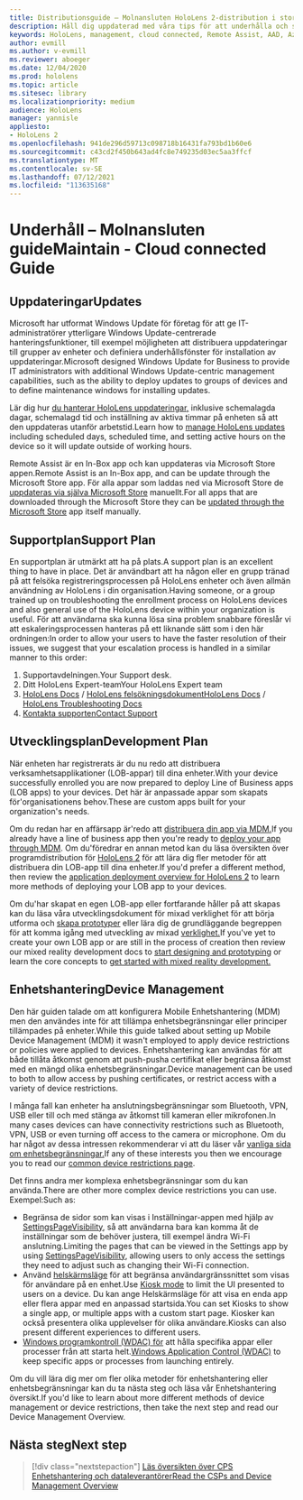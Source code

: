 ```yaml
---
title: Distributionsguide – Molnansluten HoloLens 2-distribution i stor skala med Remote Assist – Underhåll
description: Håll dig uppdaterad med våra tips för att underhålla och stödja HoloLens enheter i ett molnanslutet nätverk.
keywords: HoloLens, management, cloud connected, Remote Assist, AAD, Azure AD, MDM, Mobile Enhetshantering
author: evmill
ms.author: v-evmill
ms.reviewer: aboeger
ms.date: 12/04/2020
ms.prod: hololens
ms.topic: article
ms.sitesec: library
ms.localizationpriority: medium
audience: HoloLens
manager: yannisle
appliesto:
- HoloLens 2
ms.openlocfilehash: 941de296d59713c098718b16431fa793bd1b60e6
ms.sourcegitcommit: c43cd2f450b643ad4fc8e749235d03ec5aa3ffcf
ms.translationtype: MT
ms.contentlocale: sv-SE
ms.lasthandoff: 07/12/2021
ms.locfileid: "113635168"
---
```

# <a name="maintain---cloud-connected-guide"></a><span data-ttu-id="6c400-104">Underhåll – Molnansluten guide</span><span class="sxs-lookup"><span data-stu-id="6c400-104">Maintain - Cloud connected Guide</span></span>

## <a name="updates"></a><span data-ttu-id="6c400-105">Uppdateringar</span><span class="sxs-lookup"><span data-stu-id="6c400-105">Updates</span></span>

<span data-ttu-id="6c400-106">Microsoft har utformat Windows Update för företag för att ge IT-administratörer ytterligare Windows Update-centrerade hanteringsfunktioner, till exempel möjligheten att distribuera uppdateringar till grupper av enheter och definiera underhållsfönster för installation av uppdateringar.</span><span class="sxs-lookup"><span data-stu-id="6c400-106">Microsoft designed Windows Update for Business to provide IT administrators with additional Windows Update-centric management capabilities, such as the ability to deploy updates to groups of devices and to define maintenance windows for installing updates.</span></span>

<span data-ttu-id="6c400-107">Lär dig hur [du hanterar HoloLens uppdateringar,](/hololens/hololens-updates) inklusive schemalagda dagar, schemalagd tid och inställning av aktiva timmar på enheten så att den uppdateras utanför arbetstid.</span><span class="sxs-lookup"><span data-stu-id="6c400-107">Learn how to [manage HoloLens updates](/hololens/hololens-updates) including scheduled days, scheduled time, and setting active hours on the device so it will update outside of working hours.</span></span>

<span data-ttu-id="6c400-108">Remote Assist är en In-Box app och kan uppdateras via Microsoft Store appen.</span><span class="sxs-lookup"><span data-stu-id="6c400-108">Remote Assist is an In-Box app, and can be update through the Microsoft Store app.</span></span> <span data-ttu-id="6c400-109">För alla appar som laddas ned via Microsoft Store de [uppdateras via själva Microsoft Store](/hololens/holographic-store-apps#update-apps) manuellt.</span><span class="sxs-lookup"><span data-stu-id="6c400-109">For all apps that are downloaded through the Microsoft Store they can be [updated through the Microsoft Store](/hololens/holographic-store-apps#update-apps) app itself manually.</span></span>

## <a name="support-plan"></a><span data-ttu-id="6c400-110">Supportplan</span><span class="sxs-lookup"><span data-stu-id="6c400-110">Support Plan</span></span>

<span data-ttu-id="6c400-111">En supportplan är utmärkt att ha på plats.</span><span class="sxs-lookup"><span data-stu-id="6c400-111">A support plan is an excellent thing to have in place.</span></span> <span data-ttu-id="6c400-112">Det är användbart att ha någon eller en grupp tränad på att felsöka registreringsprocessen på HoloLens enheter och även allmän användning av HoloLens i din organisation.</span><span class="sxs-lookup"><span data-stu-id="6c400-112">Having someone, or a group trained up on troubleshooting the enrollment process on HoloLens devices and also general use of the HoloLens device within your organization is useful.</span></span> <span data-ttu-id="6c400-113">För att användarna ska kunna lösa sina problem snabbare föreslår vi att eskaleringsprocessen hanteras på ett liknande sätt som i den här ordningen:</span><span class="sxs-lookup"><span data-stu-id="6c400-113">In order to allow your users to have the faster resolution of their issues, we suggest that your escalation process is handled in a similar manner to this order:</span></span>

1. <span data-ttu-id="6c400-114">Supportavdelningen.</span><span class="sxs-lookup"><span data-stu-id="6c400-114">Your Support desk.</span></span>
2. <span data-ttu-id="6c400-115">Ditt HoloLens Expert-team</span><span class="sxs-lookup"><span data-stu-id="6c400-115">Your HoloLens Expert team</span></span>
3. <span data-ttu-id="6c400-116">[HoloLens Docs](/hololens/)  /  [HoloLens felsökningsdokument](/hololens/hololens-troubleshooting)</span><span class="sxs-lookup"><span data-stu-id="6c400-116">[HoloLens Docs](/hololens/) / [HoloLens Troubleshooting Docs](/hololens/hololens-troubleshooting)</span></span>
4. [<span data-ttu-id="6c400-117">Kontakta supporten</span><span class="sxs-lookup"><span data-stu-id="6c400-117">Contact Support</span></span>](https://support.serviceshub.microsoft.com/supportforbusiness/create?sapId=e9391227-fa6d-927b-0fff-f96288631b8f)

## <a name="development-plan"></a><span data-ttu-id="6c400-118">Utvecklingsplan</span><span class="sxs-lookup"><span data-stu-id="6c400-118">Development Plan</span></span>

<span data-ttu-id="6c400-119">När enheten har registrerats är du nu redo att distribuera verksamhetsapplikationer (LOB-appar) till dina enheter.</span><span class="sxs-lookup"><span data-stu-id="6c400-119">With your device successfully enrolled you are now prepared to deploy Line of Business apps (LOB apps) to your devices.</span></span> <span data-ttu-id="6c400-120">Det här är anpassade appar som skapats för&#39;organisationens behov.</span><span class="sxs-lookup"><span data-stu-id="6c400-120">These are custom apps built for your organization&#39;s needs.</span></span>

<span data-ttu-id="6c400-121">Om du redan har en affärsapp är&#39;redo att [distribuera din app via MDM.](/hololens/app-deploy-intune)</span><span class="sxs-lookup"><span data-stu-id="6c400-121">If you already have a line of business app then you&#39;re ready to [deploy your app through MDM](/hololens/app-deploy-intune).</span></span> <span data-ttu-id="6c400-122">Om du&#39;föredrar en annan metod kan du läsa översikten över programdistribution för [HoloLens 2](/hololens/app-deploy-overview) för att lära dig fler metoder för att distribuera din LOB-app till dina enheter.</span><span class="sxs-lookup"><span data-stu-id="6c400-122">If you&#39;d prefer a different method, then review the [application deployment overview for HoloLens 2](/hololens/app-deploy-overview) to learn more methods of deploying your LOB app to your devices.</span></span>

<span data-ttu-id="6c400-123">Om du&#39;har skapat en egen LOB-app eller fortfarande håller på att skapas kan du läsa våra utvecklingsdokument för mixad verklighet för att börja utforma och [skapa prototyper](/windows/mixed-reality/design/design) eller lära dig de grundläggande begreppen för att komma igång med utveckling av mixad [verklighet.](/windows/mixed-reality/discover/get-started-with-mr)</span><span class="sxs-lookup"><span data-stu-id="6c400-123">If you&#39;ve yet to create your own LOB app or are still in the process of creation then review our mixed reality development docs to [start designing and prototyping](/windows/mixed-reality/design/design) or learn the core concepts to [get started with mixed reality development.](/windows/mixed-reality/discover/get-started-with-mr)</span></span>

## <a name="device-management"></a><span data-ttu-id="6c400-124">Enhetshantering</span><span class="sxs-lookup"><span data-stu-id="6c400-124">Device Management</span></span> 

<span data-ttu-id="6c400-125">Den här guiden talade om att konfigurera Mobile Enhetshantering (MDM) men den användes inte för att tillämpa enhetsbegränsningar eller principer tillämpades på enheter.</span><span class="sxs-lookup"><span data-stu-id="6c400-125">While this guide talked about setting up Mobile Device Management (MDM) it wasn't employed to apply device restrictions or policies were applied to devices.</span></span> <span data-ttu-id="6c400-126">Enhetshantering kan användas för att både tillåta åtkomst genom att push-pusha certifikat eller begränsa åtkomst med en mängd olika enhetsbegränsningar.</span><span class="sxs-lookup"><span data-stu-id="6c400-126">Device management can be used to both to allow access by pushing certificates, or restrict access with a variety of device restrictions.</span></span> 

<span data-ttu-id="6c400-127">I många fall kan enheter ha anslutningsbegränsningar som Bluetooth, VPN, USB eller till och med stänga av åtkomst till kameran eller mikrofonen.</span><span class="sxs-lookup"><span data-stu-id="6c400-127">In many cases devices can have connectivity restrictions such as Bluetooth, VPN, USB or even turning off access to the camera or microphone.</span></span> <span data-ttu-id="6c400-128">Om du har något av dessa intressen rekommenderar vi att du läser vår [vanliga sida om enhetsbegränsningar.](hololens-common-device-restrictions.md)</span><span class="sxs-lookup"><span data-stu-id="6c400-128">If any of these interests you then we encourage you to read our [common device restrictions page](hololens-common-device-restrictions.md).</span></span>

<span data-ttu-id="6c400-129">Det finns andra mer komplexa enhetsbegränsningar som du kan använda.</span><span class="sxs-lookup"><span data-stu-id="6c400-129">There are other more complex device restrictions you can use.</span></span> <span data-ttu-id="6c400-130">Exempel:</span><span class="sxs-lookup"><span data-stu-id="6c400-130">Such as:</span></span>

- <span data-ttu-id="6c400-131">Begränsa de sidor som kan visas i Inställningar-appen med hjälp av [SettingsPageVisibility](settings-uri-list.md), så att användarna bara kan komma åt de inställningar som de behöver justera, till exempel ändra Wi-Fi anslutning.</span><span class="sxs-lookup"><span data-stu-id="6c400-131">Limiting the pages that can be viewed in the Settings app by using [SettingsPageVisibility](settings-uri-list.md), allowing users to only access the settings they need to adjust such as changing their Wi-Fi connection.</span></span>
- <span data-ttu-id="6c400-132">Använd [helskärmsläge](hololens-kiosk.md) för att begränsa användargränssnittet som visas för användare på en enhet.</span><span class="sxs-lookup"><span data-stu-id="6c400-132">Use [Kiosk mode](hololens-kiosk.md) to limit the UI presented to users on a device.</span></span> <span data-ttu-id="6c400-133">Du kan ange Helskärmsläge för att visa en enda app eller flera appar med en anpassad startsida.</span><span class="sxs-lookup"><span data-stu-id="6c400-133">You can set Kiosks to show a single app, or multiple apps with a custom start page.</span></span> <span data-ttu-id="6c400-134">Kiosker kan också presentera olika upplevelser för olika användare.</span><span class="sxs-lookup"><span data-stu-id="6c400-134">Kiosks can also present different experiences to different users.</span></span>  
- <span data-ttu-id="6c400-135">[Windows programkontroll (WDAC) för](windows-defender-application-control-wdac.md) att hålla specifika appar eller processer från att starta helt.</span><span class="sxs-lookup"><span data-stu-id="6c400-135">[Windows Application Control (WDAC)](windows-defender-application-control-wdac.md) to keep specific apps or processes from launching entirely.</span></span>

<span data-ttu-id="6c400-136">Om du vill lära dig mer om fler olika metoder för enhetshantering eller enhetsbegränsningar kan du ta nästa steg och läsa vår Enhetshantering översikt.</span><span class="sxs-lookup"><span data-stu-id="6c400-136">If you'd like to learn about more different methods of device management or device restrictions, then take the next step and read our Device Management Overview.</span></span>

## <a name="next-step"></a><span data-ttu-id="6c400-137">Nästa steg</span><span class="sxs-lookup"><span data-stu-id="6c400-137">Next step</span></span>

> [!div class="nextstepaction"]
> [<span data-ttu-id="6c400-138">Läs översikten över CPS Enhetshantering och dataleverantörer</span><span class="sxs-lookup"><span data-stu-id="6c400-138">Read the CSPs and Device Management Overview</span></span>](hololens-csp-policy-overview.md)